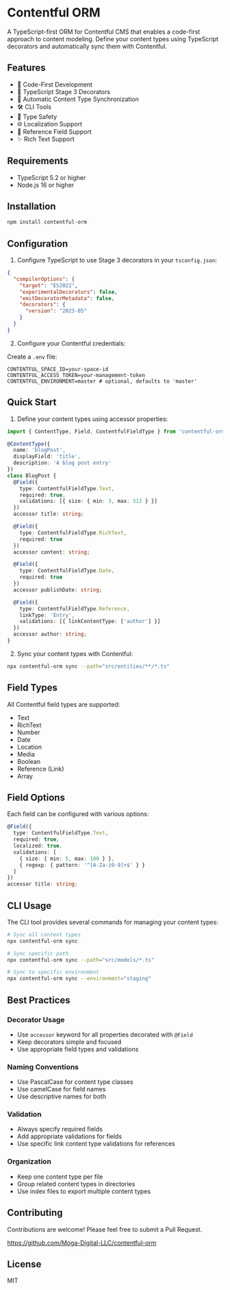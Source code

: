 # Contentful ORM

A TypeScript-first ORM for Contentful CMS that enables a code-first approach to content modeling. Define your content types using TypeScript decorators and automatically sync them with Contentful.

## Features

- 🎯 Code-First Development
- 📝 TypeScript Stage 3 Decorators
- 🔄 Automatic Content Type Synchronization
- 🛠️ CLI Tools
- 💪 Type Safety
- 🌐 Localization Support
- 🔗 Reference Field Support
- ✨ Rich Text Support

## Requirements

- TypeScript 5.2 or higher
- Node.js 16 or higher

## Installation

```bash
npm install contentful-orm
```

## Configuration

1. Configure TypeScript to use Stage 3 decorators in your `tsconfig.json`:

```json
{
  "compilerOptions": {
    "target": "ES2022",
    "experimentalDecorators": false,
    "emitDecoratorMetadata": false,
    "decorators": {
      "version": "2023-05"
    }
  }
}
```

2. Configure your Contentful credentials:

Create a `.env` file:
```env
CONTENTFUL_SPACE_ID=your-space-id
CONTENTFUL_ACCESS_TOKEN=your-management-token
CONTENTFUL_ENVIRONMENT=master # optional, defaults to 'master'
```

## Quick Start

1. Define your content types using accessor properties:

```typescript
import { ContentType, Field, ContentfulFieldType } from 'contentful-orm';

@ContentType({
  name: 'blogPost',
  displayField: 'title',
  description: 'A blog post entry'
})
class BlogPost {
  @Field({
    type: ContentfulFieldType.Text,
    required: true,
    validations: [{ size: { min: 3, max: 512 } }]
  })
  accessor title: string;

  @Field({
    type: ContentfulFieldType.RichText,
    required: true
  })
  accessor content: string;

  @Field({
    type: ContentfulFieldType.Date,
    required: true
  })
  accessor publishDate: string;

  @Field({
    type: ContentfulFieldType.Reference,
    linkType: 'Entry',
    validations: [{ linkContentType: ['author'] }]
  })
  accessor author: string;
}
```

2. Sync your content types with Contentful:

```bash
npx contentful-orm sync --path="src/entities/**/*.ts"
```

## Field Types

All Contentful field types are supported:

- Text
- RichText
- Number
- Date
- Location
- Media
- Boolean
- Reference (Link)
- Array

## Field Options

Each field can be configured with various options:

```typescript
@Field({
  type: ContentfulFieldType.Text,
  required: true,
  localized: true,
  validations: [
    { size: { min: 5, max: 100 } },
    { regexp: { pattern: '^[A-Za-z0-9]+$' } }
  ]
})
accessor title: string;
```

## CLI Usage

The CLI tool provides several commands for managing your content types:

```bash
# Sync all content types
npx contentful-orm sync

# Sync specific path
npx contentful-orm sync --path="src/models/*.ts"

# Sync to specific environment
npx contentful-orm sync --environment="staging"
```

## Best Practices

### Decorator Usage
- Use `accessor` keyword for all properties decorated with `@Field`
- Keep decorators simple and focused
- Use appropriate field types and validations

### Naming Conventions
- Use PascalCase for content type classes
- Use camelCase for field names
- Use descriptive names for both

### Validation
- Always specify required fields
- Add appropriate validations for fields
- Use specific link content type validations for references

### Organization
- Keep one content type per file
- Group related content types in directories
- Use index files to export multiple content types

## Contributing

Contributions are welcome! Please feel free to submit a Pull Request.

https://github.com/Moga-Digital-LLC/contentful-orm

## License

MIT
